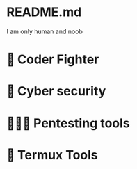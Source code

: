 # README.md

I am only human and noob

# 🔫 Coder Fighter

# 🔴 Cyber security

# 👨🏻‍💻 Pentesting tools

# 📱 Termux Tools
